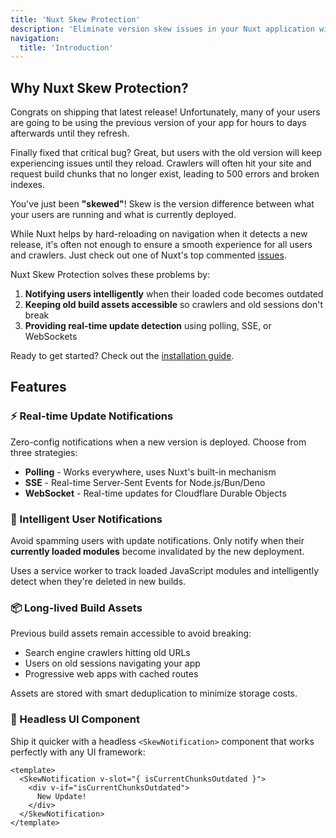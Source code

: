 ```yaml
---
title: 'Nuxt Skew Protection'
description: 'Eliminate version skew issues in your Nuxt application with intelligent update notifications and long-lived build assets.'
navigation:
  title: 'Introduction'
---
```


## Why Nuxt Skew Protection?

Congrats on shipping that latest release! Unfortunately, many of your users
are going to be using the previous version of your app for hours to days
afterwards until they refresh.

Finally fixed that critical bug? Great, but users with the old version will
keep experiencing issues until they reload. Crawlers will often hit your site
and request build chunks that no longer exist, leading to 500 errors and
broken indexes.

You've just been **"skewed"**! Skew is the version difference between what
your users are running and what is currently deployed.

While Nuxt helps by hard-reloading on navigation when it detects a new
release, it's often not enough to ensure a smooth experience for all users
and crawlers. Just check out one of Nuxt's top commented
[issues](https://github.com/nuxt/nuxt/issues/29624).

Nuxt Skew Protection solves these problems by:

1. **Notifying users intelligently** when their loaded code becomes outdated
2. **Keeping old build assets accessible** so crawlers and old sessions don't
   break
3. **Providing real-time update detection** using polling, SSE, or WebSockets

Ready to get started? Check out the
[installation guide](/docs/skew-protection/getting-started/installation).

## Features

### ⚡ Real-time Update Notifications

Zero-config notifications when a new version is deployed. Choose from three
strategies:

- **Polling** - Works everywhere, uses Nuxt's built-in mechanism
- **SSE** - Real-time Server-Sent Events for Node.js/Bun/Deno
- **WebSocket** - Real-time updates for Cloudflare Durable Objects

### 🎯 Intelligent User Notifications

Avoid spamming users with update notifications. Only notify when their
**currently loaded modules** become invalidated by the new deployment.

Uses a service worker to track loaded JavaScript modules and intelligently
detect when they're deleted in new builds.

### 📦 Long-lived Build Assets

Previous build assets remain accessible to avoid breaking:

- Search engine crawlers hitting old URLs
- Users on old sessions navigating your app
- Progressive web apps with cached routes

Assets are stored with smart deduplication to minimize storage costs.

### 🎨 Headless UI Component

Ship it quicker with a headless `<SkewNotification>` component that works
perfectly with any UI framework:

```vue
<template>
  <SkewNotification v-slot="{ isCurrentChunksOutdated }">
    <div v-if="isCurrentChunksOutdated">
      New Update!
    </div>
  </SkewNotification>
</template>
```
